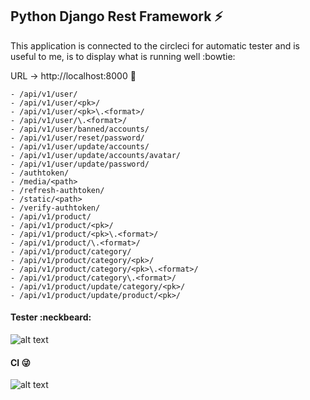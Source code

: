 ## Python Django Rest Framework :zap:

This application is connected to the circleci for automatic tester and is useful to me, is to display what is running well :bowtie:

URL -> http://localhost:8000 :tulip:

```
- /api/v1/user/
- /api/v1/user/<pk>/
- /api/v1/user/<pk>\.<format>/
- /api/v1/user/\.<format>/
- /api/v1/user/banned/accounts/
- /api/v1/user/reset/password/
- /api/v1/user/update/accounts/
- /api/v1/user/update/accounts/avatar/
- /api/v1/user/update/password/
- /authtoken/
- /media/<path>
- /refresh-authtoken/
- /static/<path>
- /verify-authtoken/
- /api/v1/product/
- /api/v1/product/<pk>/
- /api/v1/product/<pk>\.<format>/
- /api/v1/product/\.<format>/
- /api/v1/product/category/
- /api/v1/product/category/<pk>/
- /api/v1/product/category/<pk>\.<format>/
- /api/v1/product/category\.<format>/
- /api/v1/product/update/category/<pk>/
- /api/v1/product/update/product/<pk>/
```

#### Tester :neckbeard:

![alt text](https://scontent.fsrg1-1.fna.fbcdn.net/v/t1.6435-9/175758982_1390683727931711_3082662947831116206_n.jpg?_nc_cat=106&ccb=1-3&_nc_sid=730e14&_nc_eui2=AeHuyis0RzbRK6sYU5aYsSrnkkBV5nb7szaSQFXmdvuzNgbJkVjZ4tluDVQMj5xFpp2eR0x-qbn0s2xZcmU79Ly1&_nc_ohc=adfpTfjTgbYAX_lk4EM&_nc_ht=scontent.fsrg1-1.fna&oh=2104356c659739f0681f6b652730cd2e&oe=60A503A8)

#### CI :stuck_out_tongue_winking_eye:

![alt text](https://scontent.fsrg1-1.fna.fbcdn.net/v/t1.6435-9/175666181_1390684994598251_3632526779222528381_n.jpg?_nc_cat=104&ccb=1-3&_nc_sid=730e14&_nc_eui2=AeHijFBn_vV_eaooKoXH-FEHGgYeBwBvWQEaBh4HAG9ZAWmFyDpfUurWaXvd83tg3uNR-muEnM6ETg_gInHfQFZq&_nc_ohc=-V5l1gXHnw0AX-GowA9&_nc_ht=scontent.fsrg1-1.fna&oh=a9c094a9c991da99443ff8a299cbfdc5&oe=60A5B30B)
